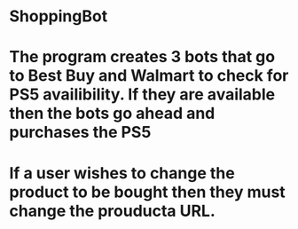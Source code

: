 # ShoppingBot

# The program creates 3 bots that go to Best Buy and Walmart to check for PS5 availibility. If they are available then the bots go ahead and purchases the PS5
# If a user wishes to change the product to be bought then they must change the prouducta URL.
